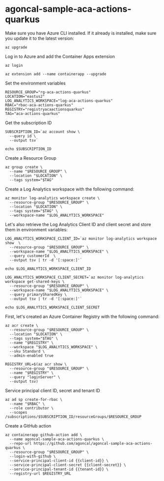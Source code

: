 # agoncal-sample-aca-actions-quarkus

Make sure you have Azure CLI installed. If it already is installed, make sure you update it to the latest version:

```shell
az upgrade
```

Log in to Azure and add the Container Apps extension

```shell
az login

az extension add --name containerapp --upgrade
```

Set the environment variables

```shell
RESOURCE_GROUP="rg-aca-actions-quarkus"
LOCATION="eastus2"
LOG_ANALYTICS_WORKSPACE="log-aca-actions-quarkus"
RBAC="rbac-aca-actions-quarkus"
REGISTRY="registryacaactionsquarkus"
TAG="aca-actions-quarkus"
```

Get the subscription ID

```shell
SUBSCRIPTION_ID=`az account show \
  --query id \
  --output tsv`
  
echo $SUBSCRIPTION_ID  
```

Create a Resource Group

```shell
az group create \
  --name "$RESOURCE_GROUP" \
  --location "$LOCATION" \
  --tags system="$TAG"
```

Create a Log Analytics workspace with the following command:

```shell
az monitor log-analytics workspace create \
  --resource-group "$RESOURCE_GROUP" \
  --location "$LOCATION" \
  --tags system="$TAG" \
  --workspace-name "$LOG_ANALYTICS_WORKSPACE"
```

Let's also retrieve the Log Analytics Client ID and client secret and store them in environment variables:

```shell
LOG_ANALYTICS_WORKSPACE_CLIENT_ID=`az monitor log-analytics workspace show  \
  --resource-group "$RESOURCE_GROUP" \
  --workspace-name "$LOG_ANALYTICS_WORKSPACE" \
  --query customerId  \
  --output tsv | tr -d '[:space:]'`

echo $LOG_ANALYTICS_WORKSPACE_CLIENT_ID

LOG_ANALYTICS_WORKSPACE_CLIENT_SECRET=`az monitor log-analytics workspace get-shared-keys \
  --resource-group "$RESOURCE_GROUP" \
  --workspace-name "$LOG_ANALYTICS_WORKSPACE" \
  --query primarySharedKey \
  --output tsv | tr -d '[:space:]'`

echo $LOG_ANALYTICS_WORKSPACE_CLIENT_SECRET
```

First, let's created an Azure Container Registry with the following command:

```shell
az acr create \
  --resource-group "$RESOURCE_GROUP" \
  --location "$LOCATION" \
  --tags system="$TAG" \
  --name "$REGISTRY" \
  --workspace "$LOG_ANALYTICS_WORKSPACE" \
  --sku Standard \
  --admin-enabled true
```

```shell
REGISTRY_URL=$(az acr show \
  --resource-group "$RESOURCE_GROUP" \
  --name "$REGISTRY" \
  --query "loginServer" \
  --output tsv)
```


Service principal client ID, secret and tenant ID

```shell
az ad sp create-for-rbac \
  --name "$RBAC" \
  --role contributor \
  --scopes /subscriptions/$SUBSCRIPTION_ID/resourceGroups/$RESOURCE_GROUP
```

Create a GitHub action

```shell
az containerapp github-action add \
  --name agoncal-sample-aca-actions-quarkus \
  --repo-url https://github.com/agoncal/agoncal-sample-aca-actions-quarkus \
  --resource-group "$RESOURCE_GROUP" \
  --login-with-github \
  --service-principal-client-id {{client-id}} \
  --service-principal-client-secret {{client-secret}} \
  --service-principal-tenant-id {{tenant-id}} \
  --registry-url $REGISTRY_URL
```
